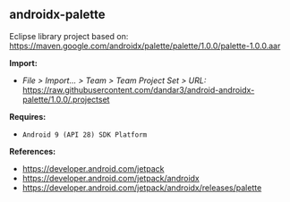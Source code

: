 ## androidx-palette

Eclipse library project based on:<br/>
https://maven.google.com/androidx/palette/palette/1.0.0/palette-1.0.0.aar

**Import:**
- _File > Import... > Team > Team Project Set > URL:_<br/>
  https://raw.githubusercontent.com/dandar3/android-androidx-palette/1.0.0/.projectset

**Requires:**
- `Android 9 (API 28) SDK Platform`

**References:**
- https://developer.android.com/jetpack
- https://developer.android.com/jetpack/androidx
- https://developer.android.com/jetpack/androidx/releases/palette